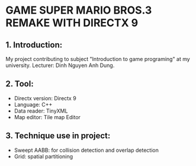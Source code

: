 # GAME SUPER MARIO BROS.3 REMAKE WITH DIRECTX 9

## 1. Introduction:
My project contributing to subject "Introduction to game programing" at my university.
Lecturer: Dinh Nguyen Anh Dung.
## 2. Tool:
- Directx version: Directx 9
- Language: C++
- Data reader: TinyXML
- Map editor: Tile map Editor
## 3. Technique use in project:
- Sweept AABB: for collision detection and overlap detection
- Grid: spatial partitioning
